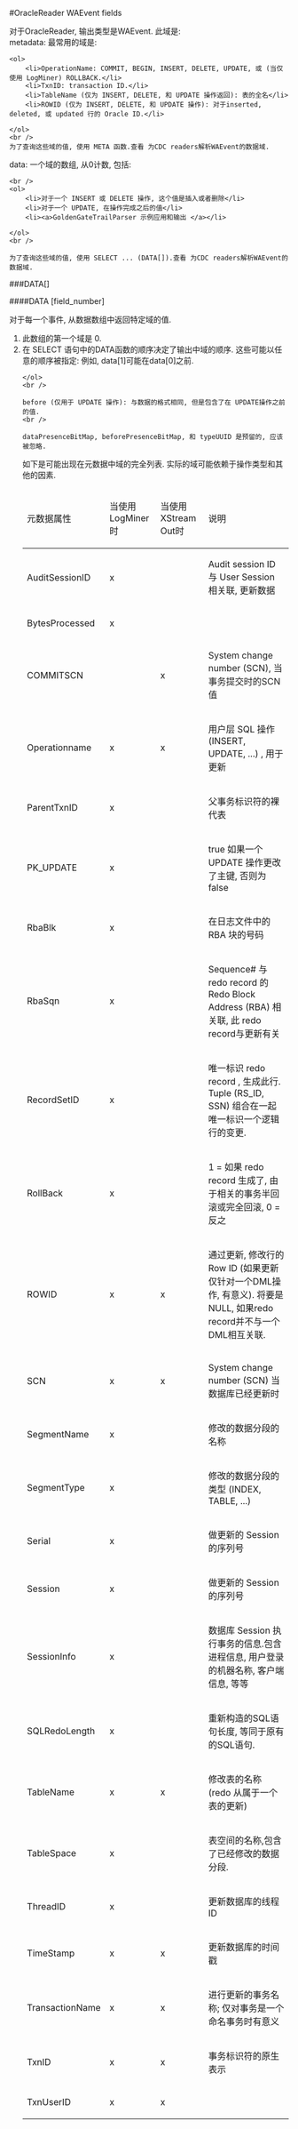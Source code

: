 #OracleReader WAEvent fields

<p>
	对于OracleReader, 输出类型是WAEvent. 此域是: <br />
	metadata: 最常用的域是: <br />
	
	<ol>
		<li>OperationName: COMMIT, BEGIN, INSERT, DELETE, UPDATE, 或 (当仅使用 LogMiner) ROLLBACK.</li>
		<li>TxnID: transaction ID.</li>
		<li>TableName (仅为 INSERT, DELETE, 和 UPDATE 操作返回): 表的全名</li>
		<li>ROWID (仅为 INSERT, DELETE, 和 UPDATE 操作): 对于inserted, deleted, 或 updated 行的 Oracle ID.</li>
		
	</ol>
	<br />
	为了查询这些域的值, 使用 META 函数.查看 为CDC readers解析WAEvent的数据域.

</p>

<p>
data: 一个域的数组, 从0计数, 包括:	

	<br />
	<ol>
		<li>对于一个 INSERT 或 DELETE 操作, 这个值是插入或者删除</li>
		<li>对于一个 UPDATE, 在操作完成之后的值</li>
		<li><a>GoldenGateTrailParser 示例应用和输出 </a></li>
	
	</ol>
	<br />

	为了查询这些域的值, 使用 SELECT ... (DATA[]).查看 为CDC readers解析WAEvent的数据域.

</p>

<p>
###DATA[]

####DATA [field_number]

对于每一个事件, 从数据数组中返回特定域的值.<br />
	<ol>
		<li>此数组的第一个域是 0.</li>
		<li>在 SELECT 语句中的DATA函数的顺序决定了输出中域的顺序. 这些可能以任意的顺序被指定: 例如, data[1]可能在data[0]之前.</li>
	
	</ol>
	<br />

	before (仅用于 UPDATE 操作): 与数据的格式相同, 但是包含了在 UPDATE操作之前的值.
	<br />

	dataPresenceBitMap, beforePresenceBitMap, 和 typeUUID 是预留的, 应该被忽略.

</p>






<p>
如下是可能出现在元数据中域的完全列表. 实际的域可能依赖于操作类型和其他的因素.<br />

<table class="confluenceTable">
        <thead class=" ">    <tr>
            <td  class="confluenceTh" rowspan="1" colspan="1">
        <p  >元数据属性    </p>
            </td>
                <td  class="confluenceTh" rowspan="1" colspan="1">
        <p  > 当使用LogMiner时    </p>
            </td>
                <td  class="confluenceTh" rowspan="1" colspan="1">
        <p  > 当使用XStream Out时    </p>
            </td>
                <td  class="confluenceTh" rowspan="1" colspan="1">
        <p  >说明    </p>
            </td>
        </tr>
</thead><tfoot class=" "></tfoot><tbody class=" ">    <tr>
            <td  class="confluenceTd" rowspan="1" colspan="1">
        <p  >AuditSessionID    </p>
            </td>
                <td  class="confluenceTd" rowspan="1" colspan="1">
        <p  >x    </p>
            </td>
                <td  class="confluenceTd" rowspan="1" colspan="1">
        <p  >&nbsp;    </p>
            </td>
                <td  class="confluenceTd" rowspan="1" colspan="1">
        <p  >Audit session ID 与 User Session 相关联, 更新数据    </p>
            </td>
        </tr>
    <tr>
            <td  class="confluenceTd" rowspan="1" colspan="1">
        <p  >BytesProcessed    </p>
            </td>
                <td  class="confluenceTd" rowspan="1" colspan="1">
        <p  >x    </p>
            </td>
                <td  class="confluenceTd" rowspan="1" colspan="1">
        <p  >&nbsp;    </p>
            </td>
                <td  class="confluenceTd" rowspan="1" colspan="1">
        <p  >&nbsp;    </p>
            </td>
        </tr>
    <tr>
            <td  class="confluenceTd" rowspan="1" colspan="1">
        <p  >COMMITSCN    </p>
            </td>
                <td  class="confluenceTd" rowspan="1" colspan="1">
        <p  >&nbsp;    </p>
            </td>
                <td  class="confluenceTd" rowspan="1" colspan="1">
        <p  >x    </p>
            </td>
                <td  class="confluenceTd" rowspan="1" colspan="1">
        <p  >    <span style="color: #000000;">
      <span style="color: #222222;">
System change number (SCN), 当事务提交时的SCN值    </span>
      </span>
    </p>
            </td>
        </tr>
    <tr>
            <td  class="confluenceTd" rowspan="1" colspan="1">
        <p  >Operationname    </p>
            </td>
                <td  class="confluenceTd" rowspan="1" colspan="1">
        <p  >x    </p>
            </td>
                <td  class="confluenceTd" rowspan="1" colspan="1">
        <p  >x    </p>
            </td>
                <td  class="confluenceTd" rowspan="1" colspan="1">
        <p  >用户层 SQL 操作 (INSERT, UPDATE, ...) , 用于更新   </p>
            </td>
        </tr>
    <tr>
            <td  class="confluenceTd" rowspan="1" colspan="1">
        <p  >ParentTxnID    </p>
            </td>
                <td  class="confluenceTd" rowspan="1" colspan="1">
        <p  >x    </p>
            </td>
                <td  class="confluenceTd" rowspan="1" colspan="1">
        <p  >&nbsp;    </p>
            </td>
                <td  class="confluenceTd" rowspan="1" colspan="1">
        <p  >父事务标识符的裸代表    </p>
            </td>
        </tr>
    <tr>
            <td  class="confluenceTd" rowspan="1" colspan="1">
        <p  >PK_UPDATE    </p>
            </td>
                <td  class="confluenceTd" rowspan="1" colspan="1">
        <p  >x    </p>
            </td>
                <td  class="confluenceTd" rowspan="1" colspan="1">
        <p  >&nbsp;    </p>
            </td>
                <td  class="confluenceTd" rowspan="1" colspan="1">
        <p  >true 如果一个 UPDATE 操作更改了主键, 否则为 false    </p>
            </td>
        </tr>
    <tr>
            <td  class="confluenceTd" rowspan="1" colspan="1">
        <p  >RbaBlk    </p>
            </td>
                <td  class="confluenceTd" rowspan="1" colspan="1">
        <p  >x    </p>
            </td>
                <td  class="confluenceTd" rowspan="1" colspan="1">
        <p  >&nbsp;    </p>
            </td>
                <td  class="confluenceTd" rowspan="1" colspan="1">
        <p  >在日志文件中的 RBA 块的号码    </p>
            </td>
        </tr>
    <tr>
            <td  class="confluenceTd" rowspan="1" colspan="1">
        <p  >RbaSqn    </p>
            </td>
                <td  class="confluenceTd" rowspan="1" colspan="1">
        <p  >x    </p>
            </td>
                <td  class="confluenceTd" rowspan="1" colspan="1">
        <p  >&nbsp;    </p>
            </td>
                <td  class="confluenceTd" rowspan="1" colspan="1">
        <p  >Sequence# 与 redo record 的Redo Block Address (RBA) 相关联, 此 redo record与更新有关    </p>
            </td>
        </tr>
    <tr>
            <td  class="confluenceTd" rowspan="1" colspan="1">
        <p  >RecordSetID    </p>
            </td>
                <td  class="confluenceTd" rowspan="1" colspan="1">
        <p  >x    </p>
            </td>
                <td  class="confluenceTd" rowspan="1" colspan="1">
        <p  >&nbsp;    </p>
            </td>
                <td  class="confluenceTd" rowspan="1" colspan="1">
        <p  >唯一标识 redo record , 生成此行. Tuple (RS_ID, SSN)  组合在一起唯一标识一个逻辑行的变更.    </p>
            </td>
        </tr>
    <tr>
            <td  class="confluenceTd" rowspan="1" colspan="1">
        <p  >RollBack    </p>
            </td>
                <td  class="confluenceTd" rowspan="1" colspan="1">
        <p  >x    </p>
            </td>
                <td  class="confluenceTd" rowspan="1" colspan="1">
        <p  >&nbsp;    </p>
            </td>
                <td  class="confluenceTd" rowspan="1" colspan="1">
        <p  >1 = 如果 redo record 生成了, 由于相关的事务半回滚或完全回滚, 0 = 反之    </p>
            </td>
        </tr>
    <tr>
            <td  class="confluenceTd" rowspan="1" colspan="1">
        <p  >ROWID    </p>
            </td>
                <td  class="confluenceTd" rowspan="1" colspan="1">
        <p  >x    </p>
            </td>
                <td  class="confluenceTd" rowspan="1" colspan="1">
        <p  >x    </p>
            </td>
                <td  class="confluenceTd" rowspan="1" colspan="1">
        <p  >通过更新, 修改行的Row ID (如果更新仅针对一个DML操作, 有意义). 将要是NULL, 如果redo record并不与一个 DML相互关联.    </p>
            </td>
        </tr>
    <tr>
            <td  class="confluenceTd" rowspan="1" colspan="1">
        <p  >SCN    </p>
            </td>
                <td  class="confluenceTd" rowspan="1" colspan="1">
        <p  >x    </p>
            </td>
                <td  class="confluenceTd" rowspan="1" colspan="1">
        <p  >x    </p>
            </td>
                <td  class="confluenceTd" rowspan="1" colspan="1">
        <p  >System change number (SCN) 当数据库已经更新时    </p>
            </td>
        </tr>
    <tr>
            <td  class="confluenceTd" rowspan="1" colspan="1">
        <p  >SegmentName    </p>
            </td>
                <td  class="confluenceTd" rowspan="1" colspan="1">
        <p  >x    </p>
            </td>
                <td  class="confluenceTd" rowspan="1" colspan="1">
        <p  >&nbsp;    </p>
            </td>
                <td  class="confluenceTd" rowspan="1" colspan="1">
        <p  >修改的数据分段的名称    </p>
            </td>
        </tr>
    <tr>
            <td  class="confluenceTd" rowspan="1" colspan="1">
        <p  >SegmentType    </p>
            </td>
                <td  class="confluenceTd" rowspan="1" colspan="1">
        <p  >x    </p>
            </td>
                <td  class="confluenceTd" rowspan="1" colspan="1">
        <p  >&nbsp;    </p>
            </td>
                <td  class="confluenceTd" rowspan="1" colspan="1">
        <p  >修改的数据分段的类型 (INDEX, TABLE, ...)    </p>
            </td>
        </tr>
    <tr>
            <td  class="confluenceTd" rowspan="1" colspan="1">
        <p  >Serial    </p>
            </td>
                <td  class="confluenceTd" rowspan="1" colspan="1">
        <p  >x    </p>
            </td>
                <td  class="confluenceTd" rowspan="1" colspan="1">
        <p  >&nbsp;    </p>
            </td>
                <td  class="confluenceTd" rowspan="1" colspan="1">
        <p  >做更新的 Session 的序列号   </p>
            </td>
        </tr>
    <tr>
            <td  class="confluenceTd" rowspan="1" colspan="1">
        <p  >Session    </p>
            </td>
                <td  class="confluenceTd" rowspan="1" colspan="1">
        <p  >x    </p>
            </td>
                <td  class="confluenceTd" rowspan="1" colspan="1">
        <p  >&nbsp;    </p>
            </td>
                <td  class="confluenceTd" rowspan="1" colspan="1">
        <p  >做更新的 Session 的序列号    </p>
            </td>
        </tr>
    <tr>
            <td  class="confluenceTd" rowspan="1" colspan="1">
        <p  >SessionInfo    </p>
            </td>
                <td  class="confluenceTd" rowspan="1" colspan="1">
        <p  >x    </p>
            </td>
                <td  class="confluenceTd" rowspan="1" colspan="1">
        <p  >&nbsp;    </p>
            </td>
                <td  class="confluenceTd" rowspan="1" colspan="1">
        <p  >
        	数据库 Session 执行事务的信息.包含进程信息, 用户登录的机器名称, 客户端信息, 等等
           </p>
            </td>
        </tr>
    <tr>
            <td  class="confluenceTd" rowspan="1" colspan="1">
        <p  >SQLRedoLength    </p>
            </td>
                <td  class="confluenceTd" rowspan="1" colspan="1">
        <p  >x    </p>
            </td>
                <td  class="confluenceTd" rowspan="1" colspan="1">
        <p  >&nbsp;    </p>
            </td>
                <td  class="confluenceTd" rowspan="1" colspan="1">
        <p  >重新构造的SQL语句长度, 等同于原有的SQL语句.    </p>
            </td>
        </tr>
    <tr>
            <td  class="confluenceTd" rowspan="1" colspan="1">
        <p  >TableName    </p>
            </td>
                <td  class="confluenceTd" rowspan="1" colspan="1">
        <p  >x    </p>
            </td>
                <td  class="confluenceTd" rowspan="1" colspan="1">
        <p  >x    </p>
            </td>
                <td  class="confluenceTd" rowspan="1" colspan="1">
        <p  >修改表的名称 (redo 从属于一个表的更新)    </p>
            </td>
        </tr>
    <tr>
            <td  class="confluenceTd" rowspan="1" colspan="1">
        <p  >TableSpace    </p>
            </td>
                <td  class="confluenceTd" rowspan="1" colspan="1">
        <p  >x    </p>
            </td>
                <td  class="confluenceTd" rowspan="1" colspan="1">
        <p  >&nbsp;    </p>
            </td>
                <td  class="confluenceTd" rowspan="1" colspan="1">
        <p  >表空间的名称,包含了已经修改的数据分段.    </p>
            </td>
        </tr>
    <tr>
            <td  class="confluenceTd" rowspan="1" colspan="1">
        <p  >ThreadID    </p>
            </td>
                <td  class="confluenceTd" rowspan="1" colspan="1">
        <p  >x    </p>
            </td>
                <td  class="confluenceTd" rowspan="1" colspan="1">
        <p  >&nbsp;    </p>
            </td>
                <td  class="confluenceTd" rowspan="1" colspan="1">
        <p  >更新数据库的线程ID    </p>
            </td>
        </tr>
    <tr>
            <td  class="confluenceTd" rowspan="1" colspan="1">
        <p  >TimeStamp    </p>
            </td>
                <td  class="confluenceTd" rowspan="1" colspan="1">
        <p  >x    </p>
            </td>
                <td  class="confluenceTd" rowspan="1" colspan="1">
        <p  >x    </p>
            </td>
                <td  class="confluenceTd" rowspan="1" colspan="1">
        <p  >更新数据库的时间戳    </p>
            </td>
        </tr>
    <tr>
            <td  class="confluenceTd" rowspan="1" colspan="1">
        <p  >TransactionName    </p>
            </td>
                <td  class="confluenceTd" rowspan="1" colspan="1">
        <p  >x    </p>
            </td>
                <td  class="confluenceTd" rowspan="1" colspan="1">
        <p  >x    </p>
            </td>
                <td  class="confluenceTd" rowspan="1" colspan="1">
        <p  >进行更新的事务名称; 仅对事务是一个命名事务时有意义    </p>
            </td>
        </tr>
    <tr>
            <td  class="confluenceTd" rowspan="1" colspan="1">
        <p  >TxnID    </p>
            </td>
                <td  class="confluenceTd" rowspan="1" colspan="1">
        <p  >x    </p>
            </td>
                <td  class="confluenceTd" rowspan="1" colspan="1">
        <p  >x    </p>
            </td>
                <td  class="confluenceTd" rowspan="1" colspan="1">
        <p  >事务标识符的原生表示    </p>
            </td>
        </tr>
    <tr>
            <td  class="confluenceTd" rowspan="1" colspan="1">
        <p  >TxnUserID    </p>
            </td>
                <td  class="confluenceTd" rowspan="1" colspan="1">
        <p  >x    </p>
            </td>
                <td  class="confluenceTd" rowspan="1" colspan="1">
        <p  >x    </p>
            </td>
                <td  class="confluenceTd" rowspan="1" colspan="1">
        <p  >&nbsp;    </p>
            </td>
        </tr>
</tbody>        </table>



</p>

